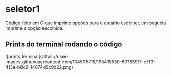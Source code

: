 # seletor1
Código feito em C que imprime opções para o usuário escolher, em seguida imprime a opção escolhida.
<h2>Prints do terminal rodando o código</h2>
![prints terminal](https://user-images.githubusercontent.com/104505715/195415530-601839f7-c7f3-413a-b8c9-14074d9c9d22.png)
